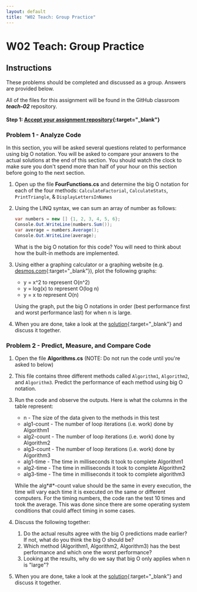 ```yaml
---
layout: default
title: "W02 Teach: Group Practice"
---
```


# W02 Teach: Group Practice

## Instructions

These problems should be completed and discussed as a group. Answers are provided below.

All of the files for this assignment will be found in the GitHub classroom ***teach-02*** repository.

#### Step 1: [Accept your assignment repository](teach-classroom){:target="_blank"}

### Problem 1 - Analyze Code

In this section, you will be asked several questions related to performance using big O notation. You will be asked to compare your answers to the actual solutions at the end of this section. You should watch the clock to make sure you don't spend more than half of your hour on this section before going to the next section.

1. Open up the file **FourFunctions.cs** and determine the big O notation for each of the four methods: `CalculateFactorial`, `CalculateStats`, `PrintTriangle`, & `DisplayLettersInNames`
   
2. Using the LINQ syntax, we can sum an array of number as follows: 

    ```csharp
    var numbers = new [] {1, 2, 3, 4, 5, 6};
    Console.Out.WriteLine(numbers.Sum());
    var average = numbers.Average();
    Console.Out.WriteLine(average);
    ```

    What is the big O notation for this code? You will need to think about how the built-in methods are implemented.
   
3. Using either a graphing calculator or a graphing website (e.g. [desmos.com](https://www.desmos.com/calculator){:target="_blank"}), plot the following graphs:
    * y = x^2 to represent O(n^2)
    * y = log(x) to represent O(log n)
    * y = x to represent O(n)
  
    Using the graph, put the big O notations in order (best performance first and worst performance last) for when n is large.

4. When you are done, take a look at the [solution](teach-analyze-solution){:target="_blank"} and discuss it together.

### Problem 2 - Predict, Measure, and Compare Code

1. Open the file **Algorithms.cs** (NOTE: Do not run the code until you're asked to below)
   
2. This file contains three different methods called `Algorithm1`, `Algorithm2`, and `Algorithm3`. Predict the performance of each method using big O notation.
   
3. Run the code and observe the outputs. Here is what the columns in the table represent:
    * n - The size of the data given to the methods in this test
    * alg1-count - The number of loop iterations (i.e. work) done by Algorithm1
    * alg2-count - The number of loop iterations (i.e. work) done by Algorithm2
    * alg3-count - The number of loop iterations (i.e. work) done by Algorithm3
    * alg1-time - The time in milliseconds it took to complete Algorithm1
    * alg2-time - The time in milliseconds it took to complete Algorithm2
    * alg3-time - The time in milliseconds it took to complete algorithm3
      
    While the alg*#*-count value should be the same in every execution, the time will vary each time it is executed on the same or different computers. For the timing numbers, the code ran the test 10 times and took the average. This was done since there are some operating system conditions that could affect timing in some cases.

4. Discuss the following together: 
    1. Do the actual results agree with the big O predictions made earlier? If not, what do you think the big O should be?
    2. Which method (Algorithm1, Algorithm2, Algorithm3) has the best performance and which one the worst performance?
    3. Looking at the results, why do we say that big O only applies when n is "large"?
       
  5. When you are done, take a look at the [solution](teach-algorithms-solution){:target="_blank"} and discuss it together.  
